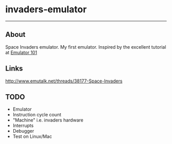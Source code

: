 # invaders-emulator

---

## About

Space Invaders emulator. My first emulator. Inspired by the excellent tutorial at [Emulator 101](http://emulator101.com)

## Links

http://www.emutalk.net/threads/38177-Space-Invaders

## TODO

- Emulator
- Instruction cycle count
- "Machine" i.e. invaders hardware
- Interrupts
- Debugger
- Test on Linux/Mac
